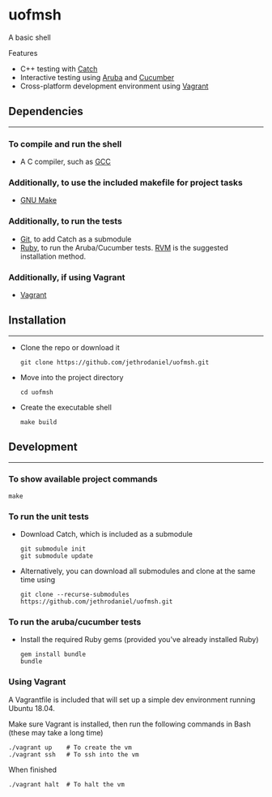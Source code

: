 # uofmsh

A basic shell

Features
* C++ testing with [Catch](https://github.com/catchorg/Catch2)
* Interactive testing using [Aruba](https://github.com/cucumber/aruba) and [Cucumber](https://github.com/cucumber/cucumber-ruby)
* Cross-platform development environment using [Vagrant](https://www.vagrantup.com)

## Dependencies
---

### To compile and run the shell

* A C compiler, such as [GCC](https://gcc.gnu.org/)

### Additionally, to use the included makefile for project tasks

* [GNU Make](https://www.gnu.org/software/make/)

### Additionally, to run the tests

* [Git](https://git-scm.com/), to add Catch as a submodule
* [Ruby](https://www.ruby-lang.org/en/), to run the Aruba/Cucumber tests. [RVM](https://rvm.io/) is the suggested installation method.

### Additionally, if using Vagrant

* [Vagrant](https://www.vagrantup.com/downloads.html)


## Installation
---

* Clone the repo or download it
     ```
     git clone https://github.com/jethrodaniel/uofmsh.git
     ```

* Move into the project directory
     ```
     cd uofmsh
     ```

* Create the executable shell
     ```
     make build
     ```

## Development
---

### To show available project commands

```
make
```

### To run the unit tests

* Download Catch, which is included as a submodule
     ```
     git submodule init
     git submodule update
     ```

* Alternatively, you can download all submodules and clone at the same time using
     ```
     git clone --recurse-submodules https://github.com/jethrodaniel/uofmsh.git
     ```

### To run the aruba/cucumber tests

* Install the required Ruby gems (provided you've already installed Ruby)
     ```
     gem install bundle
     bundle
     ```

### Using Vagrant

A Vagrantfile is included that will set up a simple dev environment running Ubuntu 18.04.

Make sure Vagrant is installed, then run the following commands in Bash (these may take a long time)

```
./vagrant up    # To create the vm
./vagrant ssh   # To ssh into the vm
```

When finished

```
./vagrant halt  # To halt the vm
```


